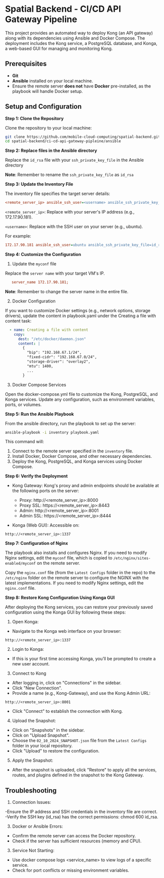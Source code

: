 # Spatial Backend - CI/CD API Gateway Pipeline

This project provides an automated way to deploy Kong (an API gateway) along with its dependencies using Ansible and Docker Compose. The deployment includes the Kong service, a PostgreSQL database, and Konga, a web-based GUI for managing and monitoring Kong.

## Prerequisites
- **Git**
- **Ansible** installed on your local machine.
- Ensure the remote server **does not** have **Docker** pre-installed, as the playbook will handle Docker setup.

## Setup and Configuration

**Step 1: Clone the Repository**

Clone the repository to your local machine:

   ```bash
   git clone https://github.com/mobile-cloud-computing/spatial-backend.git
cd spatial-backend/ci-cd-api-gateway-pipleine/ansible
   ```

**Step 2: Replace files in the Ansible directory**

Replace the `id_rsa` file with your `ssh_private_key_file` in the Ansible directory 

**Note**: Remember to rename the `ssh_private_key_file` as `id_rsa`

**Step 3: Update the Inventory File**

The inventory file specifies the target server details:

  ```ini
<remote_server_ip> ansible_ssh_user=<username> ansible_ssh_private_key_file=id_rsa
  ```

`<remote_server_ip>`: Replace with your server's IP address (e.g., 172.17.90.181).

`<username>`: Replace with the SSH user on your server (e.g., ubuntu).

For example:

 ```ini
172.17.90.181 ansible_ssh_user=ubuntu ansible_ssh_private_key_file=id_rsa
 ```

**Step 4: Customize the Configuration**

1. Update the `myconf` file
   
Replace the `server name` with your target VM's IP.

 ```ini
    server_name 172.17.90.181;
 ```
**Note**: Remember to change the server name in the entire file.

2. Docker Configuration
   
If you want to customize Docker settings (e.g., network options, storage drivers), update the content in playbook.yaml under the Creating a file with content task:

```yaml
  - name: Creating a file with content
    copy:
      dest: "/etc/docker/daemon.json"
      content: |
        {
          "bip": "192.168.67.1/24",
          "fixed-cidr": "192.168.67.0/24",
          "storage-driver": "overlay2",
          "mtu": 1400,
          ...
        }
```
3. Docker Compose Services
   
Open the docker-compose.yml file to customize the Kong, PostgreSQL, and Konga services. Update any configuration, such as environment variables, ports, or volumes.

**Step 5: Run the Ansible Playbook**

From the ansible directory, run the playbook to set up the server:

```bash
ansible-playbook -i inventory playbook.yaml
```

This command will:

1. Connect to the remote server specified in the `inventory` file.
2. Install Docker, Docker Compose, and other necessary dependencies.
3. Deploy the Kong, PostgreSQL, and Konga services using Docker Compose.

**Step 6: Verify the Deployment**

- Kong Gateway: Kong's proxy and admin endpoints should be available at the following ports on the server:
  
  - Proxy: http://<remote_server_ip>:8000
  - Proxy SSL: https://<remote_server_ip>:8443
  - Admin: http://<remote_server_ip>:8001
  - Admin SSL: https://<remote_server_ip>:8444

- Konga (Web GUI): Accessible on:
  
```arduino
http://<remote_server_ip>:1337
```

**Step 7: Configuration of Nginx**

The playbook also installs and configures Nginx. If you need to modify Nginx settings, edit the `myconf` file, which is copied to `/etc/nginx/sites-enabled/myconf` on the remote server. 

Copy the `nginx.conf` file (from the `Latest Configs` folder in the repo) to the `/etc/nginx` folder on the remote server to configure the NGINX with the latest implementations. If you need to modify Nginx settings, edit the `nginx.conf` file.

**Step 8: Restore Kong Configuration Using Konga GUI**

After deploying the Kong services, you can restore your previously saved configuration using the Konga GUI by following these steps:

1. Open Konga:
   
- Navigate to the Konga web interface on your browser:
  
```arduino
http://<remote_server_ip>:1337
```

2. Login to Konga:
   
- If this is your first time accessing Konga, you’ll be prompted to create a new user account.

3. Connect to Kong
   
- After logging in, click on "Connections" in the sidebar.
- Click "New Connection".
- Provide a name (e.g., Kong-Gateway), and use the Kong Admin URL:
  
```arduino
http://<remote_server_ip>:8001
```
- Click "Connect" to establish the connection with Kong.

4. Upload the Snapshot:
   
- Click on "Snapshots" in the sidebar.
- Click on "Upload Snapshot".
- Choose the `02_10_2024_SNAPSHOT.json` file from the `Latest Configs` folder in your local repository.
- Click "Upload" to restore the configuration.

5. Apply the Snapshot:
   
- After the snapshot is uploaded, click "Restore" to apply all the services, routes, and plugins defined in the snapshot to the Kong Gateway.

## Troubleshooting

1. Connection Issues:
   
-Ensure the IP address and SSH credentials in the inventory file are correct.
-Verify the SSH key (id_rsa) has the correct permissions: chmod 600 id_rsa.

3. Docker or Ansible Errors:
   
- Confirm the remote server can access the Docker repository.
- Check if the server has sufficient resources (memory and CPU).

3. Service Not Starting:
   
- Use docker compose logs <service_name> to view logs of a specific service.
- Check for port conflicts or missing environment variables.

